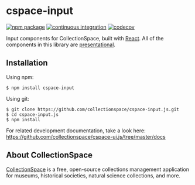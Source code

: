 # cspace-input


[![npm package](https://img.shields.io/npm/v/cspace-input.svg)](https://www.npmjs.com/package/cspace-input)
[![continuous integration](https://github.com/collectionspace/cspace-input.js/actions/workflows/ci-js.yml/badge.svg?branch=master&event=push)](https://github.com/collectionspace/cspace-input.js/actions/workflows/ci-js.yml)
[![codecov](https://codecov.io/gh/collectionspace/cspace-input.js/branch/master/graph/badge.svg?token=RDMSJJDFGB)](https://codecov.io/gh/collectionspace/cspace-input.js)

Input components for CollectionSpace, built with [React](https://facebook.github.io/react/). All of the components in this library are [presentational](https://medium.com/@dan_abramov/smart-and-dumb-components-7ca2f9a7c7d0).

## Installation

Using npm:

```
$ npm install cspace-input
```

Using git:

```
$ git clone https://github.com/collectionspace/cspace-input.js.git
$ cd cspace-input.js
$ npm install
```

For related development documentation, take a look here: https://github.com/collectionspace/cspace-ui.js/tree/master/docs

## About CollectionSpace

[CollectionSpace](http://www.collectionspace.org/) is a free, open-source collections management application for museums, historical societies, natural science collections, and more.
